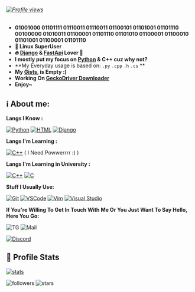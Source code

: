 
###### <span style="text-align: center;">[![Profile views](https://profile-counter.glitch.me/ZenMaxe/count.svg)](https://github.com/ZenMaxe)</span>

- **01001000 01101111 01110011 01110011 01100101 01101001 01101110 00100000 01010011 01100001 01101110 01101010 01100001 01100010 01101001 01100001 01101110**
- **💪 Linux SuperUser**
- **🔥 [Django](https://www.djangoproject.com/) & [FastApi](https://fastapi.tiangolo.com/) Lover 💖**
- **I mostly put my focus on [Python](https://python.org) & C++ cuz why not?**
- **My Everyday usage is based on: `.py` `.cpp` `.h` `.cs` **
- **My [Gists](https://gist.github.com/ZenMaxe), is Empty :)**
- **Working On [GeckoDriver Downloader](https://github.com/ZenMaxe/GeckoDriver-Downlaoder)**
- **Enjoy~**

## ℹ️ **About me**:

**Langs I Know :**

[![Python](https://img.shields.io/badge/-Python-%232c3e50?style=flat-square&logo=python)](https://python.org)
[![HTML](https://img.shields.io/badge/-HTML-%232c3e50?style=flat-square&logo=html5)](https://html.com)
[![Django](https://img.shields.io/badge/-Django-%232c3e50?style=flat-square&logo=django)](https://www.djangoproject.com/)


**Langs I'm Learning :**

  [![C++](https://img.shields.io/badge/-C++-%232c3e50?style=flat-square&logo=c++)](https://www.cplusplus.com/) ( I Need Powwerrrr :) )

**Langs I'm Learning in University :**

[![C++](https://img.shields.io/badge/-C++-%232c3e50?style=flat-square&logo=c++)](https://www.cplusplus.com/)
[![C](https://img.shields.io/badge/-C-%232c3e50?style=flat-square&logo=c)](https://www.cprogramming.com/)

**Stuff I Usually Use:**

[![Git](https://img.shields.io/badge/-Git-%23F05032?style=flat-square&logo=git&logoColor=%23ffffff)](https://git-scm.com)
[![VSCode](https://img.shields.io/badge/-VSCode-%23007ACC?style=flat-square&logo=visual-studio-code)](https://code.visualstudio.com/)
[![Vim](https://img.shields.io/badge/-Vim-darkgreen?style=flat-square&logo=vim)](https://vim.org)
[![Visual Studio](https://img.shields.io/badge/-Visual%20Studio-%23007ACC?style=flat-square&logo=visual-studio&logoColor=%23ffffff)](https://visualstudio.microsoft.com/)

**If You're Willing To Get In Touch With Me Or You Just Want To Say Hello, Here You Go:**

![TG](https://img.shields.io/badge/-WilsonWeber-1ca0f1?style=flat-square&logo=telegram&logoColor=white&link=https://t.me/WilsonWeber)
![Mail](https://img.shields.io/badge/-Sanjabian.Ho@Gmail.com-000fff?style=flat-square&logo=Gmail&logoColor=white&link=mailto:sanjabian.ho@gmail.com)

[![Discord](https://discord.c99.nl/widget/theme-2/536501937084956692.png)](https://discord.com)

##  🐙 **Profile Stats**

[![stats](https://github-readme-stats.vercel.app/api?username=ZenMaxe&count_private=true&show_icons=true&theme=midnight-purple)](https://github.com/ZenMaxe)

![followers](https://img.shields.io/github/followers/ZenMaxe?color=pink&label=Followers&style=for-the-badge)
![stars](https://img.shields.io/github/stars/ZenMaxe?affiliations=OWNER&color=pink&style=for-the-badge)

